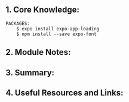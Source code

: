 ## 1. Core Knowledge:

    PACKAGES:
        $ expo install expo-app-loading
        $ npm install --save expo-font

## 2. Module Notes:

## 3. Summary:

## 4. Useful Resources and Links:
